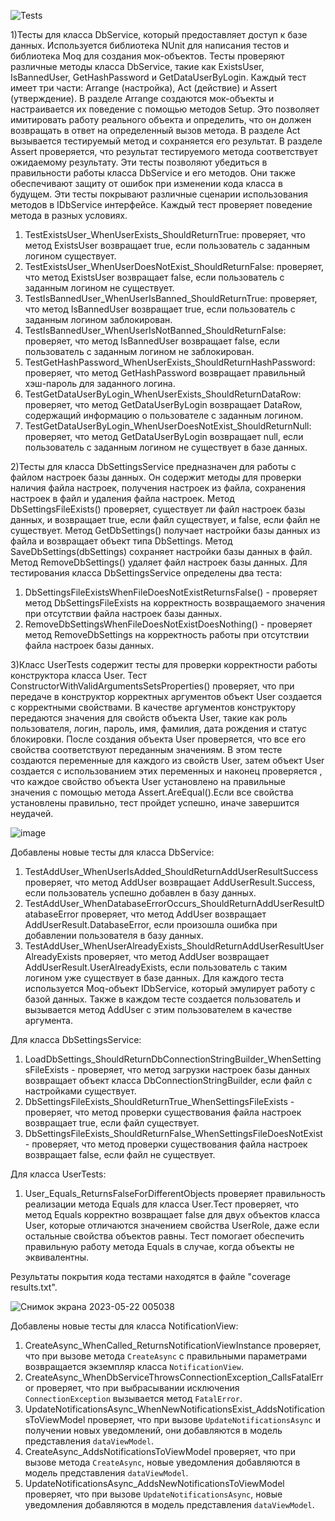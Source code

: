![Tests](https://user-images.githubusercontent.com/119236151/232862531-60158ac8-cbfb-43e1-97ce-f22f742f09d7.png)


1)Тесты для класса DbService, который предоставляет доступ к базе данных. Используется библиотека NUnit для написания тестов и библиотека Moq для создания мок-объектов.
Тесты проверяют различные методы класса DbService, такие как ExistsUser, IsBannedUser, GetHashPassword и GetDataUserByLogin. Каждый тест имеет три части: Arrange (настройка), Act (действие) и Assert (утверждение).
В разделе Arrange создаются мок-объекты и настраивается их поведение с помощью методов Setup. Это позволяет имитировать работу реального объекта и определить, что он должен возвращать в ответ на определенный вызов метода.
В разделе Act вызывается тестируемый метод и сохраняется его результат.
В разделе Assert проверяется, что результат тестируемого метода соответствует ожидаемому результату.
Эти тесты позволяют убедиться в правильности работы класса DbService и его методов. Они также обеспечивают защиту от ошибок при изменении кода класса в будущем.
Эти тесты покрывают различные сценарии использования методов в IDbService интерфейсе. Каждый тест проверяет поведение метода в разных условиях.
1.	TestExistsUser_WhenUserExists_ShouldReturnTrue: проверяет, что метод ExistsUser возвращает true, если пользователь с заданным логином существует.
2.	TestExistsUser_WhenUserDoesNotExist_ShouldReturnFalse: проверяет, что метод ExistsUser возвращает false, если пользователь с заданным логином не существует.
3.	TestIsBannedUser_WhenUserIsBanned_ShouldReturnTrue: проверяет, что метод IsBannedUser возвращает true, если пользователь с заданным логином заблокирован.
4.	TestIsBannedUser_WhenUserIsNotBanned_ShouldReturnFalse: проверяет, что метод IsBannedUser возвращает false, если пользователь с заданным логином не заблокирован.
5.	TestGetHashPassword_WhenUserExists_ShouldReturnHashPassword: проверяет, что метод GetHashPassword возвращает правильный хэш-пароль для заданного логина.
6.	TestGetDataUserByLogin_WhenUserExists_ShouldReturnDataRow: проверяет, что метод GetDataUserByLogin возвращает DataRow, содержащий информацию о пользователе с заданным логином.
7.	TestGetDataUserByLogin_WhenUserDoesNotExist_ShouldReturnNull: проверяет, что метод GetDataUserByLogin возвращает null, если пользователь с заданным логином не существует в базе данных.


2)Тесты для класса DbSettingsService предназначен для работы с файлом настроек базы данных. Он содержит методы для проверки наличия файла настроек, получения настроек из файла, сохранения настроек в файл и удаления файла настроек.
Метод DbSettingsFileExists() проверяет, существует ли файл настроек базы данных, и возвращает true, если файл существует, и false, если файл не существует.
Метод GetDbSettings() получает настройки базы данных из файла и возвращает объект типа DbSettings.
Метод SaveDbSettings(dbSettings) сохраняет настройки базы данных в файл.
Метод RemoveDbSettings() удаляет файл настроек базы данных.
Для тестирования класса DbSettingsService определены два теста:
1. DbSettingsFileExistsWhenFileDoesNotExistReturnsFalse() - проверяет метод DbSettingsFileExists на корректность возвращаемого значения при отсутствии файла настроек базы данных.
2. RemoveDbSettingsWhenFileDoesNotExistDoesNothing() - проверяет метод RemoveDbSettings на корректность работы при отсутствии файла настроек базы данных.

3)Класс UserTests содержит тесты для проверки корректности работы конструктора класса User. Тест ConstructorWithValidArgumentsSetsProperties() проверяет, что при передаче в конструктор корректных аргументов объект User создается с корректными свойствами.
В качестве аргументов конструктору передаются значения для свойств объекта User, такие как роль пользователя, логин, пароль, имя, фамилия, дата рождения и статус блокировки. После создания объекта User проверяется, что все его свойства соответствуют переданным значениям.
В этом тесте создаются переменные для каждого из  свойств User, затем объект User создается с использованием этих переменных и наконец проверяется , что каждое свойство объекта User установлено на правильные значения с помощью метода Assert.AreEqual().Если все свойства установлены правильно, тест пройдет успешно, иначе завершится неудачей.

![image](https://github.com/theillarion/Psycho-help/assets/119236151/9d7135da-5e0c-4334-b797-344119a75849)

Добавлены новые тесты для класса DbService:
1.  TestAddUser_WhenUserIsAdded_ShouldReturnAddUserResultSuccess проверяет, что метод AddUser возвращает AddUserResult.Success, если пользователь успешно добавлен в базу данных.
2.  TestAddUser_WhenDatabaseErrorOccurs_ShouldReturnAddUserResultDatabaseError проверяет, что метод AddUser возвращает AddUserResult.DatabaseError, если произошла ошибка при добавлении пользователя в базу данных.
3.  TestAddUser_WhenUserAlreadyExists_ShouldReturnAddUserResultUserAlreadyExists проверяет, что метод AddUser возвращает AddUserResult.UserAlreadyExists, если пользователь с таким логином уже существует в базе данных.
Для каждого теста используется Moq-объект IDbService, который эмулирует работу с базой данных. Также в каждом тесте создается пользователь и вызывается метод AddUser с этим пользователем в качестве аргумента.


Для класса DbSettingsService:
1.  LoadDbSettings_ShouldReturnDbConnectionStringBuilder_WhenSettingsFileExists - проверяет, что метод загрузки настроек базы данных возвращает объект класса DbConnectionStringBuilder, если файл с настройками существует.
2.  DbSettingsFileExists_ShouldReturnTrue_WhenSettingsFileExists - проверяет, что метод проверки существования файла настроек возвращает true, если файл существует.
3.  DbSettingsFileExists_ShouldReturnFalse_WhenSettingsFileDoesNotExist - проверяет, что метод проверки существования файла настроек возвращает false, если файл не существует.



Для класса UserTests:
1.  User_Equals_ReturnsFalseForDifferentObjects проверяет правильность реализации метода Equals для класса User.Тест проверяет, что метод Equals корректно возвращает false для двух объектов класса User, которые отличаются значением свойства UserRole, даже если остальные свойства объектов равны. Тест помогает обеспечить правильную работу метода Equals в случае, когда объекты не эквивалентны.

Результаты покрытия кода тестами находятся в файле "coverage results.txt".

![Снимок экрана 2023-05-22 005038](https://github.com/theillarion/Psycho-help/assets/119236151/988aade7-b84e-4746-86e1-c51502235193)


Добавлены новые тесты для класса NotificationView:
1.  CreateAsync_WhenCalled_ReturnsNotificationViewInstance проверяет, что при вызове метода `CreateAsync` с правильными параметрами возвращается экземпляр класса `NotificationView`. 
2.  CreateAsync_WhenDbServiceThrowsConnectionException_CallsFatalError проверяет, что при выбрасывании исключения `ConnectionException` вызывается метод `FatalError`.
3.  UpdateNotificationsAsync_WhenNewNotificationsExist_AddsNotificationsToViewModel проверяет, что при вызове `UpdateNotificationsAsync` и получении новых уведомлений, они добавляются в модель представления `dataViewModel`.
4.  CreateAsync_AddsNotificationsToViewModel проверяет, что при вызове метода `CreateAsync`, новые уведомления добавляются в модель представления `dataViewModel`.
5.  UpdateNotificationsAsync_AddsNewNotificationsToViewModel проверяет, что при вызове `UpdateNotificationsAsync`, новые уведомления добавляются в модель представления `dataViewModel`.
